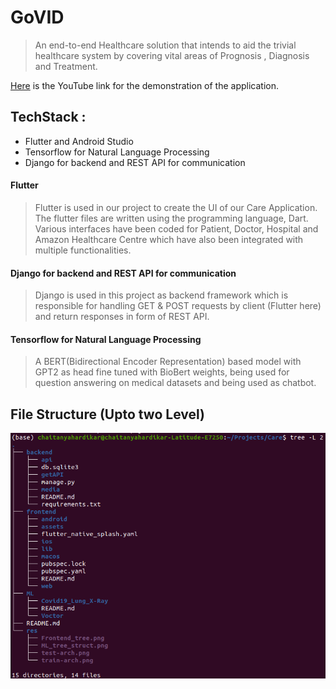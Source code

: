 # GoVID

> An end-to-end Healthcare solution that intends to aid the trivial healthcare system by covering vital areas of Prognosis , Diagnosis and Treatment. 

[Here](https://www.youtube.com/watch?v=_4IFknlfqIU) is the YouTube link for the demonstration of the application.

## TechStack : 
- Flutter and Android Studio 
- Tensorflow for Natural Language Processing 
- Django for backend and REST API for communication

#### Flutter

>Flutter is used in our project to create the UI of our Care Application. The flutter files are written using the programming language, Dart. Various interfaces have been coded for Patient, Doctor, Hospital and Amazon Healthcare Centre which have also been integrated with multiple functionalities.

#### Django for backend and REST API for communication

> Django is used in this project as backend framework which is responsible for handling GET & POST requests by client (Flutter here) and return responses in form of REST API.

#### Tensorflow for Natural Language Processing 

>A BERT(Bidirectional Encoder Representation) based model with GPT2 as head fine tuned with BioBert weights, being used for question answering on medical datasets and being used as chatbot.


## File Structure (Upto two Level)

<img src="https://github.com/Technocrats-nitw/Care/blob/master/res/main_tree.png">
